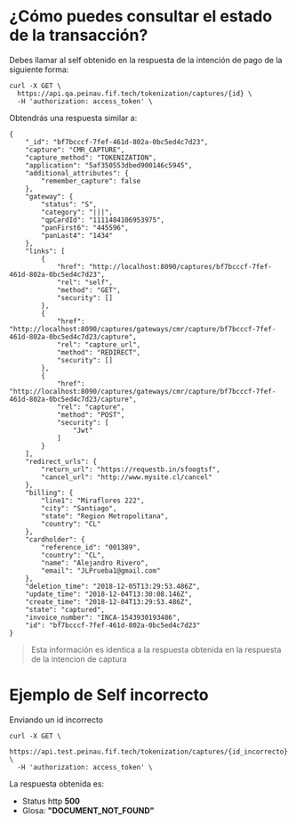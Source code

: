 # ¿Cómo puedes consultar el estado de la transacción?

Debes llamar al self obtenido en la respuesta de la intención de pago de la siguiente forma:

```
curl -X GET \
  https://api.qa.peinau.fif.tech/tokenization/captures/{id} \
  -H 'authorization: access_token' \
 ```

Obtendrás una respuesta similar a:

```
{
    "_id": "bf7bcccf-7fef-461d-802a-0bc5ed4c7d23",
    "capture": "CMR_CAPTURE",
    "capture_method": "TOKENIZATION",
    "application": "5af350553dbed900146c5945",
    "additional_attributes": {
        "remember_capture": false
    },
    "gateway": {
        "status": "S",
        "category": "|||",
        "qpCardId": "1111484106953975",
        "panFirst6": "445596",
        "panLast4": "1434"
    },
    "links": [
        {
            "href": "http://localhost:8090/captures/bf7bcccf-7fef-461d-802a-0bc5ed4c7d23",
            "rel": "self",
            "method": "GET",
            "security": []
        },
        {
            "href": "http://localhost:8090/captures/gateways/cmr/capture/bf7bcccf-7fef-461d-802a-0bc5ed4c7d23/capture",
            "rel": "capture_url",
            "method": "REDIRECT",
            "security": []
        },
        {
            "href": "http://localhost:8090/captures/gateways/cmr/capture/bf7bcccf-7fef-461d-802a-0bc5ed4c7d23/capture",
            "rel": "capture",
            "method": "POST",
            "security": [
                "Jwt"
            ]
        }
    ],
    "redirect_urls": {
        "return_url": "https://requestb.in/sfoogtsf",
        "cancel_url": "http://www.mysite.cl/cancel"
    },
    "billing": {
        "line1": "Miraflores 222",
        "city": "Santiago",
        "state": "Region Metropolitana",
        "country": "CL"
    },
    "cardholder": {
        "reference_id": "001389",
        "country": "CL",
        "name": "Alejandro Rivero",
        "email": "JLPrueba1@gmail.com"
    },
    "deletion_time": "2018-12-05T13:29:53.486Z",
    "update_time": "2018-12-04T13:30:08.146Z",
    "create_time": "2018-12-04T13:29:53.486Z",
    "state": "captured",
    "invoice_number": "INCA-1543930193486",
    "id": "bf7bcccf-7fef-461d-802a-0bc5ed4c7d23"
}
```
> Esta información es identica a la respuesta obtenida en la respuesta de la intencion de captura

# Ejemplo de Self incorrecto

Enviando un id incorrecto

```
curl -X GET \
  https://api.test.peinau.fif.tech/tokenization/captures/{id_incorrecto} \
  -H 'authorization: access_token' \
 ```

La respuesta obtenida es: 
* Status http **500**
* Glosa: **"DOCUMENT_NOT_FOUND"**
